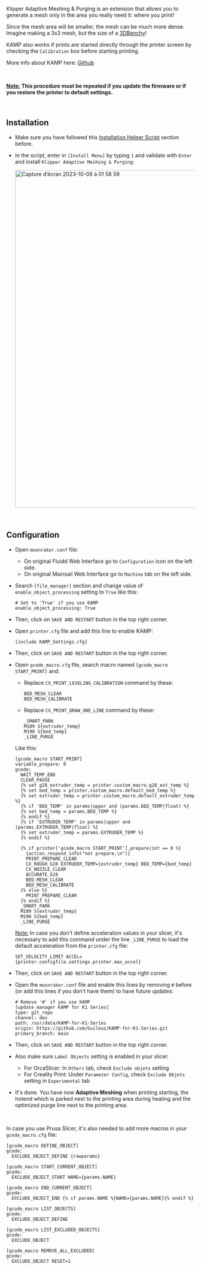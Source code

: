 Klipper Adaptive Meshing & Purging is an extension that allows you to generate a mesh only in the area you really need it: where you print!

Since the mesh area will be smaller, the mesh can be much more dense. Imagine making a 3x3 mesh, but the size of a [3DBenchy](https://www.3dbenchy.com/)!

KAMP also works if prints are started directly through the printer screen by checking the `Calibration` box before starting printing.

More info about KAMP here: [Github](https://github.com/kyleisah/Klipper-Adaptive-Meshing-Purging)

<br />

**<u>Note:</u> This procedure must be repeated if you update the firmware or if you restore the printer to default settings.**

<br />

## Installation

- Make sure you have followed this [Installation Helper Script](https://github.com/Guilouz/Creality-K1-and-K1-Max/wiki/Installation-Helper-Script) section before.

- In the script, enter in `[Install Menu]` by typing `1` and validate with `Enter` and install `Klipper Adaptive Meshing & Purging`:

  <img width="900" alt="Capture d’écran 2023-10-09 à 01 58 59" src="https://github.com/Guilouz/Creality-K1-and-K1-Max/assets/12702322/bac35dd7-6a81-4ada-a711-6f6d2b2c566d">

<br />

## Configuration

-  Open `moonraker.conf` file:

   - On original Fluidd Web Interface go to `Configuration` icon on the left side.
   - On original Mainsail Web Interface go to `Machine` tab on the left side.

- Search `[file_manager]` section and change value of `enable_object_processing` setting to `True` like this:

  ```
  # Set to 'True' if you use KAMP
  enable_object_processing: True
  ```

- Then, click on `SAVE AND RESTART` button in the top right corner.

- Open `printer.cfg` file and add this line to enable KAMP:

    ```
    [include KAMP_Settings.cfg]
    ```

- Then, click on `SAVE AND RESTART` button in the top right corner.

- Open `gcode_macro.cfg` file, search macro named `[gcode_macro START_PRINT]` and:

  - Replace `CX_PRINT_LEVELING_CALIBRATION` command by these:
    ```
    BED_MESH_CLEAR
    BED_MESH_CALIBRATE
    ```
  - Replace `CX_PRINT_DRAW_ONE_LINE` command by these:
    ```
    _SMART_PARK
    M109 S{extruder_temp}
    M190 S{bed_temp}
    _LINE_PURGE
    ```

  Like this:

  ```
  [gcode_macro START_PRINT]
  variable_prepare: 0
  gcode:
    WAIT_TEMP_END
    CLEAR_PAUSE
    {% set g28_extruder_temp = printer.custom_macro.g28_ext_temp %}
    {% set bed_temp = printer.custom_macro.default_bed_temp %}
    {% set extruder_temp = printer.custom_macro.default_extruder_temp %}
    {% if 'BED_TEMP' in params|upper and (params.BED_TEMP|float) %}
    {% set bed_temp = params.BED_TEMP %}
    {% endif %}
    {% if 'EXTRUDER_TEMP' in params|upper and (params.EXTRUDER_TEMP|float) %}
    {% set extruder_temp = params.EXTRUDER_TEMP %}
    {% endif %}
  
    {% if printer['gcode_macro START_PRINT'].prepare|int == 0 %}
      {action_respond_info("not prepare.\n")}
      PRINT_PREPARE_CLEAR
      CX_ROUGH_G28 EXTRUDER_TEMP={extruder_temp} BED_TEMP={bed_temp}
      CX_NOZZLE_CLEAR
      ACCURATE_G28
      BED_MESH_CLEAR
      BED_MESH_CALIBRATE
    {% else %}
      PRINT_PREPARE_CLEAR
    {% endif %}
    _SMART_PARK
    M109 S{extruder_temp}
    M190 S{bed_temp}
    _LINE_PURGE
  ```

  <u>Note:</u> In case you don't define acceleration values in your slicer, it's necessary to add this command under the line `_LINE_PURGE` to load the default acceleration from the `printer.cfg` file:

  ```
  SET_VELOCITY_LIMIT ACCEL={printer.configfile.settings.printer.max_accel}
  ```

- Then, click on `SAVE AND RESTART` button in the top right corner.

- Open the `moonraker.conf` file and enable this lines by removing `#` before (or add this lines if you don't have them) to have future updates:

  ```
  # Remove '#' if you use KAMP
  [update_manager KAMP for K1 Series]
  type: git_repo
  channel: dev
  path: /usr/data/KAMP-for-K1-Series
  origin: https://github.com/Guilouz/KAMP-for-K1-Series.git
  primary_branch: main
  ```

- Then, click on `SAVE AND RESTART` button in the top right corner.

- Also make sure `Label Objects` setting is enabled in your slicer.

  - For OrcaSlicer: In `Others` tab, check `Exclude objets` setting
  - For Creality Print: Under `Parameter Config`, check `Exclude Objets` setting in `Experimental` tab

- It's done. You have now **Adaptive Meshing** when printing starting, the hotend which is parked next to the printing area during heating and the optimized purge line next to the printing area.

<br />

In case you use Prusa Slicer, it's also needed to add more macros in your `gcode_macro.cfg` file:

  ```
  [gcode_macro DEFINE_OBJECT]
  gcode:
    EXCLUDE_OBJECT_DEFINE {rawparams}

  [gcode_macro START_CURRENT_OBJECT]
  gcode:
    EXCLUDE_OBJECT_START NAME={params.NAME}

  [gcode_macro END_CURRENT_OBJECT]
  gcode:
    EXCLUDE_OBJECT_END {% if params.NAME %}NAME={params.NAME}{% endif %}

  [gcode_macro LIST_OBJECTS]
  gcode:
    EXCLUDE_OBJECT_DEFINE

  [gcode_macro LIST_EXCLUDED_OBJECTS]
  gcode:
    EXCLUDE_OBJECT

  [gcode_macro REMOVE_ALL_EXCLUDED]
  gcode:
    EXCLUDE_OBJECT RESET=1
  ```

<br />